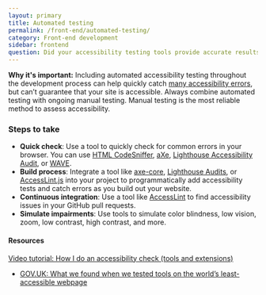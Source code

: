 ```yaml
---
layout: primary
title: Automated testing
permalink: /front-end/automated-testing/
category: Front-end development
sidebar: frontend
question: Did your accessibility testing tools provide accurate results?
---
```


**Why it's important:** Including automated accessibility testing throughout the development process can help quickly catch [many accessibility errors](https://accessibility.blog.gov.uk/2017/02/24/what-we-found-when-we-tested-tools-on-the-worlds-least-accessible-webpage/), but can’t guarantee that your site is accessible. Always combine automated testing with ongoing manual testing. Manual testing is the most reliable method to assess accessibility. 

### Steps to take
- **Quick check**: Use a tool to quickly check for common errors in your browser. You can use [HTML CodeSniffer](http://squizlabs.github.io/HTML_CodeSniffer/), [aXe](https://chrome.google.com/webstore/detail/axe/lhdoppojpmngadmnindnejefpokejbdd?hl=en-US), [Lighthouse Accessibility Audit](https://developers.google.com/web/tools/lighthouse/), or [WAVE](http://wave.webaim.org/extension/).
- **Build process**: Integrate a tool like [axe-core](https://github.com/dequelabs/axe-core), [Lighthouse Audits](https://github.com/GoogleChrome/lighthouse/blob/master/docs/readme.md#using-programmatically), or [AccessLint.js](https://github.com/accesslint/accesslint.js/tree/master) into your project to programmatically add accessibility tests and catch errors as you build out your website.
- **Continuous integration**: Use a tool like [AccessLint](https://www.accesslint.com/) to find accessibility issues in your GitHub pull requests.
- **Simulate impairments**: Use tools to simulate color blindness, low vision, zoom, low contrast, high contrast, and more.

#### Resources
<a href="https://youtu.be/cOmehxAU_4s?t=8m57s">
  <i class="fa fa-youtube-play" aria-hidden="true"></i>Video tutorial: How I do an accessibility check (tools and extensions)
</a>

- [GOV.UK: What we found when we tested tools on the world’s least-accessible webpage](https://accessibility.blog.gov.uk/2017/02/24/what-we-found-when-we-tested-tools-on-the-worlds-least-accessible-webpage/)
